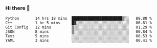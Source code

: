 ### Hi there 👋

<!--START_SECTION:waka-->

```text
Python       14 hrs 18 mins  ██████████████████████▒░░   89.80 %
C++          1 hr 5 mins     █▓░░░░░░░░░░░░░░░░░░░░░░░   06.81 %
Git Config   12 mins         ▒░░░░░░░░░░░░░░░░░░░░░░░░   01.29 %
JSON         8 mins          ▒░░░░░░░░░░░░░░░░░░░░░░░░   00.84 %
Text         5 mins          ░░░░░░░░░░░░░░░░░░░░░░░░░   00.53 %
YAML         3 mins          ░░░░░░░░░░░░░░░░░░░░░░░░░   00.41 %
```

<!--END_SECTION:waka-->
